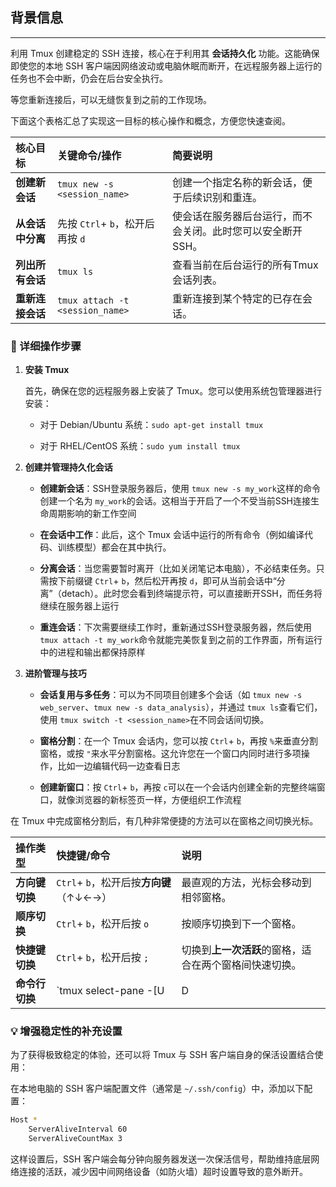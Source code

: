 ## 背景信息
---

利用 Tmux 创建稳定的 SSH 连接，核心在于利用其 **会话持久化** 功能。这能确保即使您的本地 SSH 客户端因网络波动或电脑休眠而断开，在远程服务器上运行的任务也不会中断，仍会在后台安全执行。

等您重新连接后，可以无缝恢复到之前的工作现场。

下面这个表格汇总了实现这一目标的核心操作和概念，方便您快速查阅。

| **核心目标**     | **关键命令/操作**                | **简要说明**                                                |
| :--------------- | :------------------------------- | :---------------------------------------------------------- |
| **创建新会话**   | `tmux new -s <session_name>`     | 创建一个指定名称的新会话，便于后续识别和重连。              |
| **从会话中分离** | 先按 `Ctrl`+ `b`，松开后再按 `d` | 使会话在服务器后台运行，而不会关闭。此时您可以安全断开SSH。 |
| **列出所有会话** | `tmux ls`                        | 查看当前在后台运行的所有Tmux会话列表。                      |
| **重新连接会话** | `tmux attach -t <session_name>`  | 重新连接到某个特定的已存在会话。                            |

### 🔧 详细操作步骤

1. **安装 Tmux**

   首先，确保在您的远程服务器上安装了 Tmux。您可以使用系统包管理器进行安装：

   - 对于 Debian/Ubuntu 系统：`sudo apt-get install tmux`

   - 对于 RHEL/CentOS 系统：`sudo yum install tmux`


2. **创建并管理持久化会话**

   - **创建新会话**：SSH登录服务器后，使用 `tmux new -s my_work`这样的命令创建一个名为 `my_work`的会话。这相当于开启了一个不受当前SSH连接生命周期影响的新工作空间

   - **在会话中工作**：此后，这个 Tmux 会话中运行的所有命令（例如编译代码、训练模型）都会在其中执行。

   - **分离会话**：当您需要暂时离开（比如关闭笔记本电脑），不必结束任务。只需按下前缀键 `Ctrl`+ `b`，然后松开再按 `d`，即可从当前会话中“分离”（detach）。此时您会看到终端提示符，可以直接断开SSH，而任务将继续在服务器上运行

   - **重连会话**：下次需要继续工作时，重新通过SSH登录服务器，然后使用 `tmux attach -t my_work`命令就能完美恢复到之前的工作界面，所有运行中的进程和输出都保持原样


3. **进阶管理与技巧**

   - **会话复用与多任务**：可以为不同项目创建多个会话（如 `tmux new -s web_server`、`tmux new -s data_analysis`），并通过 `tmux ls`查看它们，使用 `tmux switch -t <session_name>`在不同会话间切换。

   - **窗格分割**：在一个 Tmux 会话内，您可以按 `Ctrl`+ `b`，再按 `%`来垂直分割窗格，或按 `"`来水平分割窗格。这允许您在一个窗口内同时进行多项操作，比如一边编辑代码一边查看日志

   - **创建新窗口**：按 `Ctrl`+ `b`，再按 `c`可以在一个会话内创建全新的完整终端窗口，就像浏览器的新标签页一样，方便组织工作流程


在 Tmux 中完成窗格分割后，有几种非常便捷的方法可以在窗格之间切换光标。

| **操作类型**   | **快捷键/命令**                         | **说明**                                               |
| :------------- | :-------------------------------------- | :----------------------------------------------------- |
| **方向键切换** | `Ctrl`+ `b`，松开后按**方向键**（↑↓←→） | 最直观的方法，光标会移动到相邻窗格。                   |
| **顺序切换**   | `Ctrl`+ `b`，松开后按 `o`               | 按顺序切换到下一个窗格。                               |
| **快捷键切换** | `Ctrl`+ `b`，松开后按 `;`               | 切换到**上一次活跃**的窗格，适合在两个窗格间快速切换。 |
| **命令行切换** | `tmux select-pane -[U                   | D                                                      |


### 💡 增强稳定性的补充设置

为了获得极致稳定的体验，还可以将 Tmux 与 SSH 客户端自身的保活设置结合使用：

在本地电脑的 SSH 客户端配置文件（通常是 `~/.ssh/config`）中，添加以下配置：

```bash
Host *
    ServerAliveInterval 60
    ServerAliveCountMax 3
```

这样设置后，SSH 客户端会每分钟向服务器发送一次保活信号，帮助维持底层网络连接的活跃，减少因中间网络设备（如防火墙）超时设置导致的意外断开。
